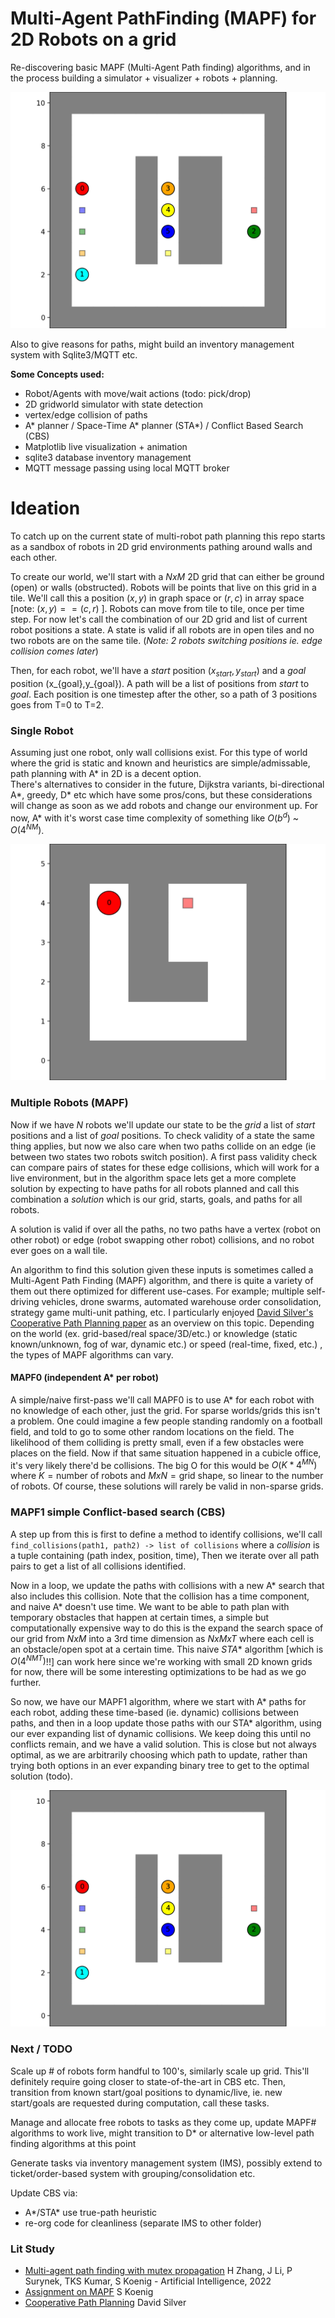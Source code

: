 # Multi-Agent PathFinding (MAPF) for 2D Robots on a grid
Re-discovering basic MAPF (Multi-Agent Path finding) algorithms, and in the process building a simulator + visualizer + robots + planning. 

![test1 animation](dev/test1.gif)

Also to give reasons for paths, might build an inventory management system with Sqlite3/MQTT etc.

**Some Concepts used:**
- Robot/Agents with move/wait actions (todo: pick/drop)
- 2D gridworld simulator with state detection
- vertex/edge collision of paths
- A* planner / Space-Time A* planner (STA*) / Conflict Based Search (CBS)
- Matplotlib live visualization + animation
- sqlite3 database inventory management
- MQTT message passing using local MQTT broker 

# Ideation

To catch up on the current state of multi-robot path planning this repo starts as a sandbox of robots in 2D grid environments pathing around walls and each other.

To create our world, we'll start with a $NxM$ 2D grid that can either be ground (open) or walls (obstructed). Robots will be points that live on this grid in a tile. We'll call this a position $(x,y)$ in graph space or $(r,c)$ in array space [note: $(x,y) == (c, r)$ ]. Robots can move from tile to tile, once per time step. 
For now let's call the combination of our 2D grid and list of current robot positions a state. A state is valid if all robots are in open tiles and no two robots are on the same tile.  (*Note: 2 robots switching positions ie. edge collision comes later*)

Then, for each robot, we'll have a $start$ position $(x_{start},y_{start})$ and a $goal$ position (x_{goal},y_{goal}). A path will be a list of positions from $start$ to $goal$. Each position is one timestep after the other, so a path of 3 positions goes from T=0 to T=2.

### Single Robot
Assuming just one robot, only wall collisions exist. For this type of world  where the grid is static and known and heuristics are simple/admissable, path planning with A* in 2D is a decent option.  
There's alternatives to consider in the future, Dijkstra variants, bi-directional A*, greedy, D* etc which have some pros/cons, but these considerations will change as soon as we add robots and change our environment up. For now, A* with it's worst case time complexity of something like  $O(b^d)$ ~ $O(4^{NM})$. 

![A* single robot](dev/astar_single.gif)

### Multiple Robots (MAPF)
Now if we have $N$ robots we'll update our state to be the $grid$ a list of $start$ positions and a list of $goal$ positions.
To check validity of a state the same thing applies, but now we also care when two paths collide on an edge (ie between two states two robots switch position). A first pass validity check can compare pairs of states for these edge collisions, which will work for a live environment, but in the algorithm space lets get a more complete solution by expecting to have paths for all robots planned and call this combination a $solution$ which is our grid, starts, goals, and paths for all robots. 

A solution is valid if over all the paths, no two paths have a vertex (robot on other robot) or edge (robot swapping other robot) collisions, and no robot ever goes on a wall tile. 

An algorithm to find this solution given these inputs is sometimes called a Multi-Agent Path Finding (MAPF) algorithm, and there is quite a variety of them out there optimized for different use-cases. For example; multiple self-driving vehicles, drone swarms, automated warehouse order consolidation, strategy game multi-unit pathing, etc. I particularly enjoyed [David Silver's Cooperative Path Planning paper](https://www.davidsilver.uk/wp-content/uploads/2020/03/coop-path-AIWisdom.pdf) as an overview on this topic. Depending on the world (ex. grid-based/real space/3D/etc.) or knowledge (static known/unknown, fog of war, dynamic etc.) or speed (real-time, fixed, etc.) , the types of MAPF algorithms can vary. 

#### MAPF0 (independent A* per robot)
A simple/naive first-pass we'll call MAPF0 is to use A* for each robot with no knowledge of each other, just the grid. For sparse worlds/grids this isn't a problem. One could imagine a few people standing randomly on a football field, and told to go to some other random locations on the field. The likelihood of them colliding is pretty small, even if a few obstacles were places on the field. Now if that same situation happened in a cubicle office, it's very likely there'd be collisions. The big O for this would be $O(K* 4^{MN})$ where $K=\text{number of robots}$ and $MxN = \text{grid shape}$, so linear to the number of robots.
Of course, these solutions will rarely be valid in non-sparse grids. 

### MAPF1 simple Conflict-based search (CBS)
A step up from this is first to define a method to identify collisions, we'll call `find_collisions(path1, path2) -> list of collisions` where a $collision$ is a tuple containing $(\text{path index, position, time})$, Then we iterate over all path pairs to get a list of all collisions identified. 

Now in a loop, we update the paths with collisions with a new A* search that also includes this collision. Note that the collision has a time component, and naive A* doesn't use time. We want to be able to path plan with temporary obstacles that happen at certain times, a simple but computationally expensive way to do this is the expand the search space of our grid from $NxM$ into a 3rd time dimension as $NxMxT$ where each cell is an obstacle/open spot at a certain time. This naive $STA*$ algorithm [which is $O(4^{NMT})$!!] can work here since we're working with small 2D known grids for now, there will be some interesting optimizations to be had as we go further.  

So now, we have our MAPF1 algorithm, where we start with A* paths for each robot, adding these time-based (ie. dynamic) collisions between paths, and then in a loop update those paths with our STA* algorithm, using our ever expanding list of dynamic collisions.  We keep doing this until no conflicts remain, and we have a valid solution. This is close but not always optimal, as we are arbitrarily choosing which path to update, rather than trying both options in an ever expanding binary tree to get to the optimal solution (todo).

![test1 animation](dev/test1.gif)

### Next / TODO
Scale up # of robots form handful to 100's, similarly scale up grid. This'll definitely require going closer to state-of-the-art in CBS etc.
Then, transition from known start/goal positions to dynamic/live, ie. new start/goals are requested during computation, call these tasks. 

Manage and allocate free robots to tasks as they come up, update MAPF# algorithms to work live, might transition to D* or alternative low-level path finding algorithms at this point

Generate tasks via inventory management system (IMS), possibly extend to ticket/order-based system with grouping/consolidation etc.

Update CBS via:
- A*/STA* use true-path heuristic
- re-org code for cleanliness (separate IMS to other folder)

### Lit Study

- [Multi-agent path finding with mutex propagation](https://doi.org/10.1016/j.artint.2022.103766) H Zhang, J Li, P Surynek, TKS Kumar, S Koenig - Artificial Intelligence, 2022 
- [Assignment on MAPF](http://idm-lab.org/project-p/project.html) S Koenig
- [Cooperative Path Planning](https://www.davidsilver.uk/wp-content/uploads/2020/03/coop-path-AIWisdom.pdf) David Silver